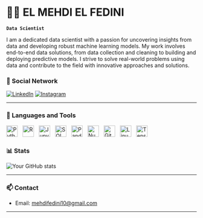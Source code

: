 # 👨‍💻 EL MEHDI EL FEDINI 

**`Data Scientist`**

I am a dedicated data scientist with a passion for uncovering insights from data and developing robust machine learning models. My work involves end-to-end data solutions, from data collection and cleaning to building and deploying predictive models. I strive to solve real-world problems using data and contribute to the field with innovative approaches and solutions.

### 📱 Social Network

<p align="left">
   <a href="https://www.linkedin.com/in/el-mehdi-el-fedini-97b471201/">
      <img alt="LinkedIn" title="Connect with me on LinkedIn" src="https://custom-icon-badges.demolab.com/badge/-LinkedIn-blue?style=for-the-badge&logo=linkedin&logoColor=white"/></a> 
<!--    <a href="https://github.com/elmehdi-elfedini?tab=followers">
      <img alt="followers" title="Follow me on Github" src="https://custom-icon-badges.demolab.com/github/followers/elmehdi-elfedini?color=236ad3&labelColor=1155ba&style=for-the-badge&logo=person-add&label=Follow&logoColor=white"/></a> -->
<!--    <a href="https://github.com/elmehdi-elfedini?tab=repositories&sort=stargazers">
      <img alt="total stars" title="Total stars on GitHub" src="https://custom-icon-badges.demolab.com/github/stars/elmehdi-elfedini?color=55960c&style=for-the-badge&labelColor=488207&logo=star"/></a> -->
   <a href="https://www.instagram.com/mehdielfedini/">
      <img alt="Instagram" title="Follow me on Instagram" src="https://img.shields.io/badge/Instagram-E4405F?style=for-the-badge&logo=instagram&logoColor=white"/></a>
</p>

---

### 🧰 Languages and Tools

<img align="left" alt="Python" width="30px" style="padding-right:10px;" src="https://cdn.jsdelivr.net/gh/devicons/devicon/icons/python/python-plain.svg"/>
<img align="left" alt="R" width="30px" style="padding-right:10px;" src="https://cdn.jsdelivr.net/gh/devicons/devicon/icons/r/r-original.svg" />
<img align="left" alt="Jupyter" width="30px" style="padding-right:10px;" src="https://cdn.jsdelivr.net/gh/devicons/devicon/icons/jupyter/jupyter-original.svg" />
<img align="left" alt="SQL" width="30px" style="padding-right:10px;" src="https://cdn.jsdelivr.net/gh/devicons/devicon/icons/mysql/mysql-original.svg" />
<img align="left" alt="Pandas" width="30px" style="padding-right:10px;" src="https://cdn.jsdelivr.net/gh/devicons/devicon/icons/pandas/pandas-original.svg" />
<img align="left" alt="NumPy" width="30px" style="padding-right:10px;" src="https://cdn.jsdelivr.net/gh/devicons/devicon/icons/numpy/numpy-original.svg" />
<img align="left" alt="Git" width="30px" style="padding-right:10px;" src="https://cdn.jsdelivr.net/gh/devicons/devicon/icons/git/git-original.svg" />
<img align="left" alt="Linux" width="30px" style="padding-right:10px;" src="https://cdn.jsdelivr.net/gh/devicons/devicon/icons/linux/linux-original.svg" />
<img align="left" alt="TensorFlow" width="30px" style="padding-right:10px;" src="https://cdn.jsdelivr.net/gh/devicons/devicon/icons/tensorflow/tensorflow-original.svg" />
<br />

#

### 📊 Stats

![Your GitHub stats](https://github-readme-stats.vercel.app/api?username=elmehdi-elfedini&show_icons=true&theme=gruvbox)

<!-- ![GitHub Streak](https://streak-stats.demolab.com?user=yourusername&theme=gruvbox&border_radius=4.5) -->

---

### 📫 Contact

- Email: mehdifedini10@gmail.com

---
